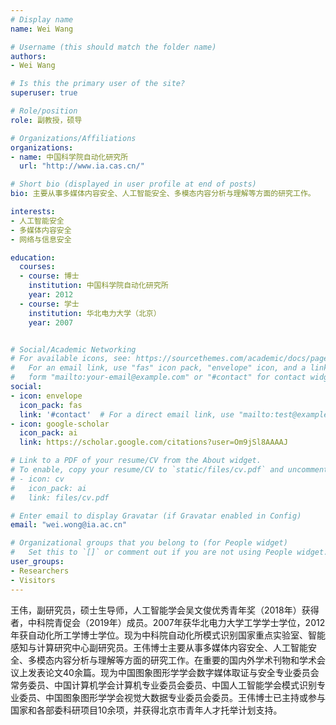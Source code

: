 ```yaml
---
# Display name
name: Wei Wang

# Username (this should match the folder name)
authors:
- Wei Wang

# Is this the primary user of the site?
superuser: true

# Role/position
role: 副教授，硕导

# Organizations/Affiliations
organizations:
- name: 中国科学院自动化研究所
  url: "http://www.ia.cas.cn/"

# Short bio (displayed in user profile at end of posts)
bio: 主要从事多媒体内容安全、人工智能安全、多模态内容分析与理解等方面的研究工作。

interests:
- 人工智能安全
- 多媒体内容安全
- 网络与信息安全

education:
  courses:
  - course: 博士
    institution: 中国科学院自动化研究所
    year: 2012
  - course: 学士
    institution: 华北电力大学（北京）
    year: 2007


# Social/Academic Networking
# For available icons, see: https://sourcethemes.com/academic/docs/page-builder/#icons
#   For an email link, use "fas" icon pack, "envelope" icon, and a link in the
#   form "mailto:your-email@example.com" or "#contact" for contact widget.
social:
- icon: envelope
  icon_pack: fas
  link: '#contact'  # For a direct email link, use "mailto:test@example.org".
- icon: google-scholar
  icon_pack: ai
  link: https://scholar.google.com/citations?user=Om9jSl8AAAAJ

# Link to a PDF of your resume/CV from the About widget.
# To enable, copy your resume/CV to `static/files/cv.pdf` and uncomment the lines below.
# - icon: cv
#   icon_pack: ai
#   link: files/cv.pdf

# Enter email to display Gravatar (if Gravatar enabled in Config)
email: "wei.wong@ia.ac.cn"

# Organizational groups that you belong to (for People widget)
#   Set this to `[]` or comment out if you are not using People widget.
user_groups:
- Researchers
- Visitors
---
```


王伟，副研究员，硕士生导师，人工智能学会吴文俊优秀青年奖（2018年）获得者，中科院青促会（2019年）成员。2007年获华北电力大学工学学士学位，2012年获自动化所工学博士学位。现为中科院自动化所模式识别国家重点实验室、智能感知与计算研究中心副研究员。王伟博士主要从事多媒体内容安全、人工智能安全、多模态内容分析与理解等方面的研究工作。在重要的国内外学术刊物和学术会议上发表论文40余篇。现为中国图象图形学学会数字媒体取证与安全专业委员会常务委员、中国计算机学会计算机专业委员会委员、中国人工智能学会模式识别专业委员、中国图象图形学学会视觉大数据专业委员会委员。王伟博士已主持或参与国家和各部委科研项目10余项，并获得北京市青年人才托举计划支持。
